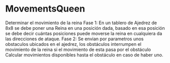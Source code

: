 # MovementsQueen
Determinar el movimiento de la reina
Fase 1: En un tablero de Ajedrez de 8x8 se debe poner una Reina en una posición dada,  basado en esa posición se debe decir cuántas  posiciones puede moverse la reina en cualquiera da las direcciones de ataque. 
Fase 2:  Se envian por parametros unos obstaculos ubicados en el ajedrez, los obstáculos interrumpen el movimiento de la reina si el movimiento de esta pasa por el obstáculo Calcular movimientos disponibles hasta el obstáculo en caso de haber uno.

